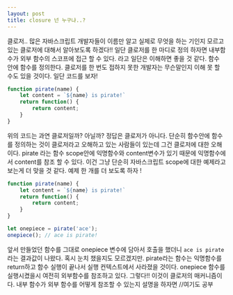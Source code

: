 ```yaml
---
layout: post
title: closure 넌 누구냐..?
---
```


클로저.. 많은 자바스크립트 개발자들이 이름만 알고 실제로 무엇을 하는 기인지 모르고 있는 클로저에 대해서 알아보도록 하겠다!!
일단 클로저를 한 마디로 정의 하자면 내부함수가 외부 함수의 스코프에 접근 할 수 있다. 라고 일단은 이해하면 좋을 것 같다. 함수 안에 함수를 정의한다.
클로저를 한 번도 접하지 못한 개발자는 무슨말인지 이해 못 할 수도 있을 것이다. 일단 코드를 보자!
```javascript
function pirate(name) {
    let content = `${name} is pirate!`
    return function() {
        return content;
    }
}
```
위의 코드는 과연 클로저일까? 아닐까? 정답은 클로저가 아니다.
단순히 함수안에 함수를 정의하는 것이 클로저라고 오해하고 있는 사람들이 있는데 그건 클로저에 대한 오해이다.
pirate 라는 함수 scope안에 익명함수와 content변수가 있기 때문에 익명함수에서 content를 참조 할 수 있다. 이건 그냥 단순히
자바스크립트 scope에 대한 예제라고 보는게 더 맞을 것 같다. 예제 한 개를 더 보도록 하자 !
```javascript
function pirate(name) {
    let content = `${name} is pirate!`
    return function() {
        return content;
    }
}

let onepiece = pirate('ace');
onepiece(); // ace is pirate!
```
앞서 만들었던 함수를 그대로 onepiece 변수에 담아서 호출을 했더니 `ace is pirate`라는 결과값이 나왔다.
혹시 눈치 챘을지도 모르겠지만. pirate라는 함수는 익명함수를 return하고 함수 실행이 끝나서 실행 컨텍스트에서 사라졌을 것이다.
onepiece 함수를 실행시켰을시 여전히 외부함수를 참조하고 있다. 그렇다!! 이것이 클로저의 매커니즘이다.
내부 함수가 외부 함수를 어떻게 참조할 수 있는지 설명을 하자면 //여기도 공부
